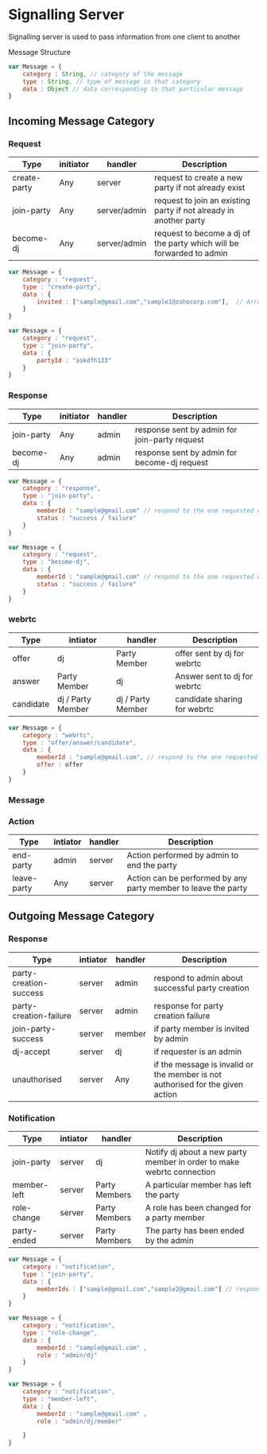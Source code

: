 # Signalling Server

Signalling server is used to pass information from one client to another

Message Structure

```js
var Message = {
    category : String, // category of the message 
    type : String, // type of message in that category
    data : Object // data corresponding to that particular message
}
```

## Incoming Message Category 

### Request

| Type         | initiator | handler      | Description                                                          |
|--------------|-----------|--------------|----------------------------------------------------------------------|
| create-party | Any       | server       | request to create a new party if not already exist                   |
| join-party   | Any       | server/admin | request to join an existing party if not already in another party    |
| become-dj    | Any       | server/admin | request to become a dj of the party which will be forwarded to admin |

```js
var Message = {
    category : "request", 
    type : "create-party", 
    data : {
        invited : ["sample@gmail.com","sample1@zohocorp.com"],  // Array of mail id
    }
}
```

```js
var Message = {
    category : "request", 
    type : "join-party", 
    data : {
        partyId : "askdfh123"
    }
}
```


### Response

| Type       | initiator | handler | Description                                   |
|------------|-----------|---------|-----------------------------------------------|
| join-party | Any       | admin   | response sent by admin for join-party request |
| become-dj  | Any       | admin   | response sent by admin for become-dj request  |

```js
var Message = {
    category : "response", 
    type : "join-party", 
    data : {
        memberId : "sample@gmail.com" // respond to the one requested with its mail Id
        status : "success / failure"  
    }
}
```

```js
var Message = {
    category : "request", 
    type : "become-dj", 
    data : {
        memberId : "sample@gmail.com" // respond to the one requested with its mail Id
        status : "success / failure"  
    }
}
```


### webrtc

| Type      | intiator          | handler           | Description                  |
|-----------|-------------------|-------------------|------------------------------|
| offer     | dj                | Party Member      | offer sent by dj for webrtc  |
| answer    | Party Member      | dj                | Answer sent to dj for webrtc |
| candidate | dj / Party Member | dj / Party Member | candidate sharing for webrtc |

```js
var Message = {
    category : "webrtc", 
    type : "offer/answer/candidate", 
    data : {
        memberId : "sample@gmail.com", // respond to the one requested with its mail Id
        offer : offer
    }
}
```


### Message


### Action

| Type        | intiator | handler | Description                                                    |
|-------------|----------|---------|----------------------------------------------------------------|
| end-party   | admin    | server  | Action performed by admin to end the party                     |
| leave-party | Any      | server  | Action can be performed by any party member to leave the party |


## Outgoing Message Category

### Response 

| Type                   | intiator | handler | Description                                                                    |
|------------------------|----------|---------|--------------------------------------------------------------------------------|
| party-creation-success | server   | admin   | respond to admin about successful party creation                               |
| party-creation-failure | server   | admin   | response for party creation failure                                            |
| join-party-success     | server   | member  | if party member is invited by admin                                            |
| dj-accept              | server   | dj      | if requester is an admin                                                       |
| unauthorised           | server   | Any     | if the message is invalid or the member is not authorised for the given action |


### Notification

| Type        | intiator | handler       | Description                                                           |
|-------------|----------|---------------|-----------------------------------------------------------------------|
| join-party  | server   | dj            | Notify dj about a new party member in order to make webrtc connection |
| member-left | server   | Party Members | A particular member has left the party                                |
| role-change | server   | Party Members | A role has been changed for a party member                            |
| party-ended | server   | Party Members | The party has been ended by the admin                                 |

```js
var Message = {
    category : "notification", 
    type : "join-party", 
    data : {
        memberIds : ["sample@gmail.com","sample2@gmail.com"] // respond to the one requested with its mail Id
    }
}
```

```js
var Message = {
    category : "notification", 
    type : "role-change", 
    data : {
        memberId : "sample@gmail.com" ,
        role : "admin/dj"
    }
}
```

```js
var Message = {
    category : "notification", 
    type : "member-left", 
    data : {
        memberId : "sample@gmail.com" ,
        role : "admin/dj/member"

    }
}
```